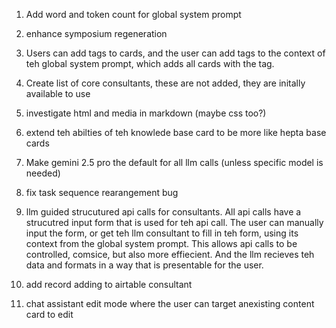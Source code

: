 1. Add word and token count for global system prompt

2. enhance symposium regeneration

3. Users can add tags to cards, and the user can add tags to the context of teh global system prompt, which adds all cards with the tag. 

4. Create list of core consultants, these are not added, they are initally available to use

5. investigate html  and media in markdown (maybe css too?)

6. extend teh abilties of teh knowlede base card to be more like hepta base cards

7. Make gemini 2.5 pro the default for all llm calls (unless specific model is needed)

8. fix task sequence rearangement bug

9. llm guided strucutured api calls for consultants. All api calls have a strucutred input form that is used for teh api call. The user can manually input the form, or get teh llm consultant to fill in teh form, using its context from the global system prompt. This allows api calls to be controlled, comsice, but also more effiecient. And the llm recieves teh data and formats in a way that is presentable for the user.

10. add record adding to airtable consultant

11. chat assistant edit mode where the user can target anexisting content card to edit